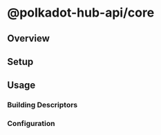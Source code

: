 # @polkadot-hub-api/core

## Overview

## Setup

## Usage

### Building Descriptors

### Configuration
